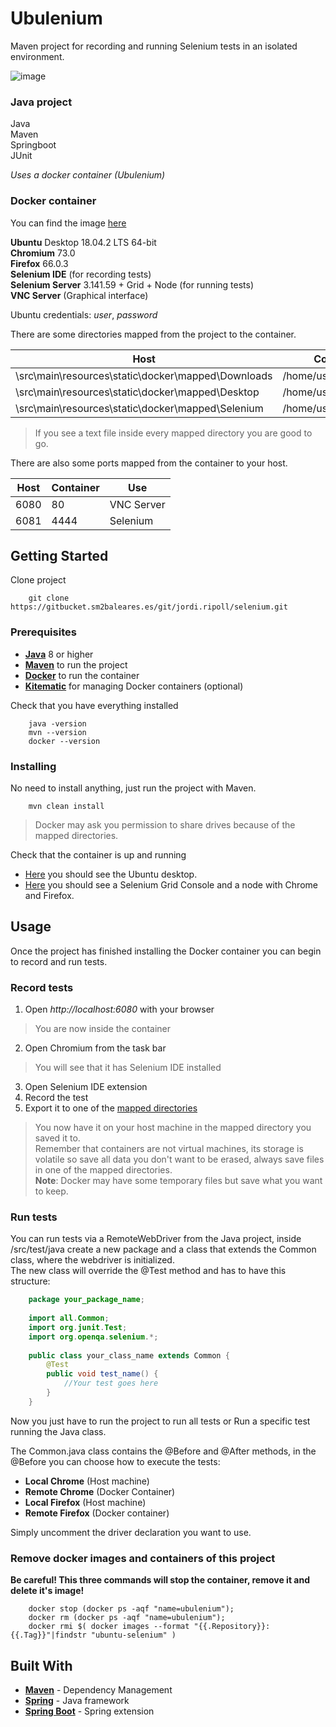 # Ubulenium

Maven project for recording and running Selenium tests in an isolated environment.

![image](https://gitbucket.sm2baleares.es/jordi.ripoll/selenium/blob/dev-bernat/src/main/resources/static/readme_picture.png)

### Java project
Java  
Maven  
Springboot  
JUnit  

*Uses a docker container (Ubulenium)*

### Docker container

You can find the image [here](https://cloud.docker.com/repository/docker/bernattt/ubuntu-selenium)

**Ubuntu** Desktop 18.04.2 LTS 64-bit  
**Chromium** 73.0  
**Firefox** 66.0.3  
**Selenium IDE** (for recording tests)  
**Selenium Server** 3.141.59 + Grid + Node (for running tests)  
**VNC Server** (Graphical interface)  

Ubuntu credentials: *user*, *password*


There are some directories mapped from the project to the container.  
  
|                            Host                    |      Container       |
| -------------------------------------------------- | -------------------- |
| \src\main\resources\static\docker\mapped\Downloads | /home/user/Downloads |
| \src\main\resources\static\docker\mapped\Desktop   | /home/user/Desktop   |
| \src\main\resources\static\docker\mapped\Selenium  | /home/user/Selenium  |

> If you see a text file inside every mapped directory you are good to go.

There are also some ports mapped from the container to your host.

| Host | Container |     Use    |
| ---- | --------- | ---------- |
| 6080 |    80     | VNC Server |
| 6081 |   4444    |  Selenium  |

## Getting Started

Clone project
```
    git clone https://gitbucket.sm2baleares.es/git/jordi.ripoll/selenium.git
```


### Prerequisites

* [**Java**](https://www.java.com) 8 or higher
* [**Maven**](https://maven.apache.org) to run the project
* [**Docker**](https://www.docker.com/products/docker-desktop) to run the container
* [**Kitematic**](https://kitematic.com) for managing Docker containers (optional)

Check that you have everything installed  
```
    java -version
    mvn --version
    docker --version
```

### Installing

No need to install anything, just run the project with Maven.  
````
    mvn clean install
````
> Docker may ask you permission to share drives because of the mapped directories.

Check that the container is up and running  
* [Here](http://localhost:6080) you should see the Ubuntu desktop.   
* [Here](http://localhost:6081/grid/console) you should see a Selenium Grid Console and a node with Chrome and Firefox.  

## Usage
Once the project has finished installing the Docker container you can begin to record and run tests.

### Record tests

1. Open *http://localhost:6080* with your browser
> You are now inside the container  
2. Open Chromium from the task bar
> You will see that it has Selenium IDE installed  
3. Open Selenium IDE extension  
4. Record the test  
5. Export it to one of the [mapped directories](#docker-container)  

> You now have it on your host machine in the mapped directory you saved it to.  
> Remember that containers are not virtual machines, its storage is volatile so save all data you don't want to be 
erased, always save files in one of the mapped directories.  
> **Note**: Docker may have some temporary files but save what you want to keep.

### Run tests

You can run tests via a RemoteWebDriver from the Java project, inside /src/test/java create a new package and a class 
that extends the Common class, where the webdriver is initialized.  
The new class will override the @Test method and has to have this structure:

````java
    package your_package_name;
    
    import all.Common;
    import org.junit.Test;
    import org.openqa.selenium.*;
    
    public class your_class_name extends Common {
        @Test
        public void test_name() {
            //Your test goes here
        }
    }
````

Now you just have to run the project to run all tests or Run a specific test running the Java class.  

The Common.java class contains the @Before and @After methods, in the @Before you can choose how to execute the tests:
* **Local Chrome** (Host machine)
* **Remote Chrome** (Docker Container)
* **Local Firefox** (Host machine)
* **Remote Firefox** (Docker container)

Simply uncomment the driver declaration you want to use.  

### Remove docker images and containers of this project
**Be careful! This three commands will stop the container, remove it and delete it's image!**
````
    docker stop (docker ps -aqf "name=ubulenium");
    docker rm (docker ps -aqf "name=ubulenium");
    docker rmi $( docker images --format "{{.Repository}}:{{.Tag}}"|findstr "ubuntu-selenium" )
````

## Built With

* [**Maven**](https://maven.apache.org/) - Dependency Management
* [**Spring**](https://spring.io/) - Java framework
* [**Spring Boot**](https://spring.io/projects/spring-boot) - Spring extension
